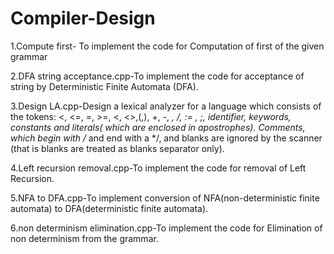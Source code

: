 # Compiler-Design

1.Compute first- To implement the code for Computation of first of the given grammar

2.DFA string acceptance.cpp-To implement the code for acceptance of string by Deterministic Finite Automata (DFA).

3.Design LA.cpp-Design a lexical analyzer for a language which consists of the tokens: <, <=, =, >=, <, <>,(,), +, -, *, /, := , ;, identifier, keywords, constants and literals( which are enclosed in apostrophes). Comments, which begin with /* and end with a */, and blanks are ignored by the scanner (that is blanks are treated as blanks separator only).

4.Left recursion removal.cpp-To implement the code for removal of Left Recursion.

5.NFA to DFA.cpp-To implement conversion of NFA(non-deterministic finite automata) to DFA(deterministic finite automata).

6.non determinism elimination.cpp-To implement the code for Elimination of non determinism from the grammar.
